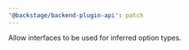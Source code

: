 ```yaml
---
'@backstage/backend-plugin-api': patch
---
```


Allow interfaces to be used for inferred option types.
